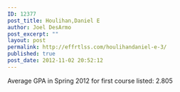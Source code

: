 ```yaml
---
ID: 12377
post_title: Houlihan,Daniel E
author: Joel DesArmo
post_excerpt: ""
layout: post
permalink: http://effrtlss.com/houlihandaniel-e-3/
published: true
post_date: 2012-11-02 20:52:12
---
```

<p>Average GPA in Spring 2012 for first course listed: 2.805</p>